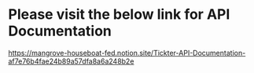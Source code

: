 # Please visit the below link for API Documentation

https://mangrove-houseboat-fed.notion.site/Tickter-API-Documentation-af7e76b4fae24b89a57dfa8a6a248b2e

